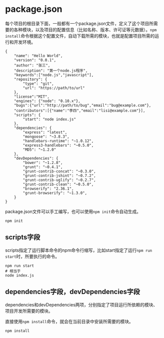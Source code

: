 # package.json

每个项目的根目录下面，一般都有一个package.json文件，定义了这个项目所需要的各种模块，以及项目的配置信息（比如名称、版本、许可证等元数据）。`npm install`命令根据这个配置文件，自动下载所需的模块，也就是配置项目所需的运行和开发环境。

    {
        "name": "Hello World",
        "version": "0.0.1",
        "author": "张三",
        "description": "第一个node.js程序",
        "keywords":["node.js","javascript"],
        "repository": {
            "type": "git",
            "url": "https://path/to/url"
        },
        "license":"MIT",
        "engines": {"node": "0.10.x"},
        "bugs":{"url":"http://path/to/bug","email":"bug@example.com"},
        "contributors":[{"name":"李四","email":"lisi@example.com"}],
        "scripts": {
            "start": "node index.js"
        },
        "dependencies": {
            "express": "latest",
            "mongoose": "~3.8.3",
            "handlebars-runtime": "~1.0.12",
            "express3-handlebars": "~0.5.0",
            "MD5": "~1.2.0"
        },
        "devDependencies": {
            "bower": "~1.2.8",
            "grunt": "~0.4.1",
            "grunt-contrib-concat": "~0.3.0",
            "grunt-contrib-jshint": "~0.7.2",
            "grunt-contrib-uglify": "~0.2.7",
            "grunt-contrib-clean": "~0.5.0",
            "browserify": "2.36.1",
            "grunt-browserify": "~1.3.0",
        }
    }

package.json文件可以手工编写，也可以使用`npm init`命令自动生成。

    npm init

## scripts字段

scripts指定了运行脚本命令的npm命令行缩写，比如start指定了运行`npm run start`时，所要执行的命令。

    npm run start
    # 相当于
    node index.js

## dependencies字段，devDependencies字段

dependencies和devDependencies两项，分别指定了项目运行所依赖的模块、项目开发所需要的模块。

直接使用`npm install`命令，就会在当前目录中安装所需要的模块。

    npm install
